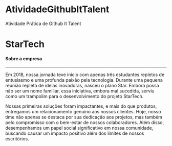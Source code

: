 # AtividadeGithubItTalent
Atividade Prática de Github It Talent

# StarTech

#### Sobre a empresa

-------------------------------------------------------

<p>Em 2018, nossa jornada teve início com apenas três estudantes repletos de entusiasmo e uma profunda paixão pela tecnologia. Durante uma pequena reunião repleta de ideias inovadoras, nasceu o plano Star. Embora possa não ser um nome familiar, essa iniciativa, embora mal sucedida, serviu como um trampolim para o desenvolvimento do projeto StarTech.

Nossas primeiras soluções foram impactantes, e mais do que produtos, entregamos um relacionamento genuíno aos nossos clientes. Hoje, nosso time não apenas se destaca por sua dedicação aos projetos, mas também pelo compromisso com o bem-estar de nossos colaboradores. Além disso, desempenhamos um papel social significativo em nossa comunidade, buscando causar um impacto positivo além dos limites de nossos escritórios.</p>